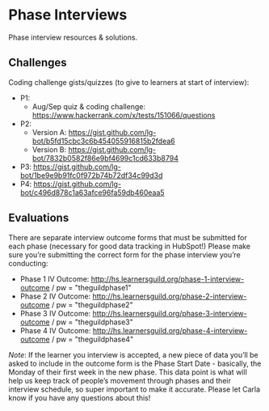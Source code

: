 # Phase Interviews

Phase interview resources & solutions.

## Challenges

Coding challenge gists/quizzes (to give to learners at start of interview):

- P1:
    - Aug/Sep quiz & coding challenge: https://www.hackerrank.com/x/tests/151066/questions
- P2: 
  - Version A: https://gist.github.com/lg-bot/b5fd15cbc3c6b454055916815b2fdea6
  - Version B: https://gist.github.com/lg-bot/7832b0582f86e9bf4699c1cd633b8794
- P3: https://gist.github.com/lg-bot/1be9e9b91fc0f972b74b72df34c99d3d
- P4: https://gist.github.com/lg-bot/c496d878c1a63afce96fa59db460eaa5

## Evaluations

There are separate interview outcome forms that must be submitted for each phase (necessary for good data tracking in HubSpot!) Please make sure you’re submitting the correct form for the phase interview you’re conducting:

- Phase 1 IV Outcome: http://hs.learnersguild.org/phase-1-interview-outcome / pw = "theguildphase1"
- Phase 2 IV Outcome: http://hs.learnersguild.org/phase-2-interview-outcome / pw = "theguildphase2"
- Phase 3 IV Outcome: http://hs.learnersguild.org/phase-3-interview-outcome / pw = "theguildphase3"
- Phase 4 IV Outcome: http://hs.learnersguild.org/phase-4-interview-outcome / pw = "theguildphase4"

*Note*: If the learner you interview is accepted, a new piece of data you’ll be asked to include in the outcome form is the Phase Start Date - basically, the Monday of their first week in the new phase. This data point is what will help us keep track of people’s movement through phases and their interview schedule, so super important to make it accurate. Please let Carla know if you have any questions about this!
